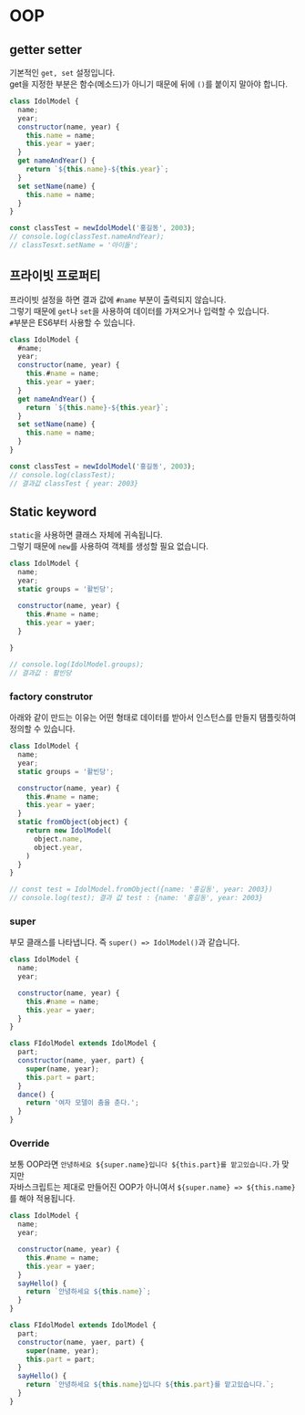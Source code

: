 # OOP

## getter setter

기본적인 `get, set` 설정입니다.  
get을 지정한 부분은 함수(메소드)가 아니기 때문에 뒤에 `()`를 붙이지 말아야 합니다.

```javascript
class IdolModel {
  name;
  year;
  constructor(name, year) {
    this.name = name;
    this.year = yaer;
  }
  get nameAndYear() {
    return `${this.name}-${this.year}`;
  }
  set setName(name) {
    this.name = name;
  }
}

const classTest = newIdolModel('홍길동', 2003);
// console.log(classTest.nameAndYear);
// classTesxt.setName = '아이돌';
```

## 프라이빗 프로퍼티

프라이빗 설정을 하면 결과 값에 `#name` 부분이 출력되지 않습니다.  
그렇기 때문에 `get`나 `set`을 사용하여 데이터를 가져오거나 입력할 수 있습니다.  
`#`부분은 ES6부터 사용할 수 있습니다.

```javascript
class IdolModel {
  #name;
  year;
  constructor(name, year) {
    this.#name = name;
    this.year = yaer;
  }
  get nameAndYear() {
    return `${this.name}-${this.year}`;
  }
  set setName(name) {
    this.name = name;
  }
}

const classTest = newIdolModel('홍길동', 2003);
// console.log(classTest);
// 결과값 classTest { year: 2003}
```
## Static keyword

`static`을 사용하면 클래스 자체에 귀속됩니다.  
그렇기 때문에 `new`를 사용하여 객체를 생성할 필요 없습니다.

```javascript
class IdolModel {
  name;
  year;
  static groups = '활빈당';

  constructor(name, year) {
    this.#name = name;
    this.year = yaer;
  }
  
}

// console.log(IdolModel.groups);
// 결과값 : 활빈당
```
### factory construtor

아래와 같이 만드는 이유는 어떤 형태로 데이터를 받아서 인스턴스를 만들지 탬플릿하여 정의할 수 있습니다.

```javascript
class IdolModel {
  name;
  year;
  static groups = '활빈당';

  constructor(name, year) {
    this.#name = name;
    this.year = yaer;
  }
  static fromObject(object) {
    return new IdolModel(
      object.name,
      object.year,
    )
  }
}

// const test = IdolModel.fromObject({name: '홍길동', year: 2003})
// console.log(test); 결과 값 test : {name: '홍길동', year: 2003}
```

### super

부모 클래스를 나타냅니다. 즉 `super() => IdolModel()`과 같습니다.


```javascript
class IdolModel {
  name;
  year;

  constructor(name, year) {
    this.#name = name;
    this.year = yaer;
  }
}

class FIdolModel extends IdolModel {
  part;
  constructor(name, yaer, part) {
    super(name, year);
    this.part = part;
  }
  dance() {
    return '여자 모델이 춤을 춘다.';
  }
}

```

### Override

보통 OOP라면 `안녕하세요 ${super.name}입니다 ${this.part}를 맡고있습니다.`가 맞지만  
자바스크립트는 제대로 만들어진 OOP가 아니여서 `${super.name} => ${this.name}`를 해야 적용됩니다.

```javascript
class IdolModel {
  name;
  year;

  constructor(name, year) {
    this.#name = name;
    this.year = yaer;
  }
  sayHello() {
    return `안녕하세요 ${this.name}`;
  }
}

class FIdolModel extends IdolModel {
  part;
  constructor(name, yaer, part) {
    super(name, year);
    this.part = part;
  }
  sayHello() {
    return `안녕하세요 ${this.name}입니다 ${this.part}를 맡고있습니다.`;
  }
}
